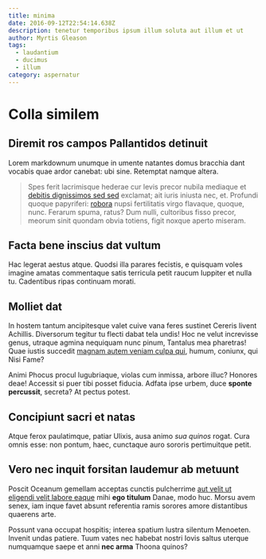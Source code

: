 ```yaml
---
title: minima
date: 2016-09-12T22:54:14.638Z
description: tenetur temporibus ipsum illum soluta aut illum et ut
author: Myrtis Gleason
tags:
  - laudantium
  - ducimus
  - illum
category: aspernatur
---
```


# Colla similem

## Diremit ros campos Pallantidos detinuit

Lorem markdownum unumque in umente natantes domus bracchia dant vocabis quae
ardor canebat: ubi sine. Retemptat namque altera.

> Spes ferit lacrimisque hederae cur levis precor nubila mediaque et
> [debitis dignissimos sed sed](blog/2017/6/praesentium.md) exclamat; ait iuris iniusta nec, et.
> Profundi quoque papyriferi: [robora](http://www.coniunx.io/fossasquo) nupsi
> fertilitatis virgo flavaque, quoque, nunc. Ferarum spuma, ratus? Dum nulli,
> cultoribus fisso precor, meorum sinit quondam obvia totiens, figit noxque
> aperto miseram.

## Facta bene inscius dat vultum

Hac legerat aestus atque. Quodsi illa parares fecistis, e quisquam voles imagine
amatas commentaque satis terricula petit raucum Iuppiter et nulla tu. Cadentibus
ripas continuam morati.

## Molliet dat

In hostem tantum ancipitesque valet cuive vana feres sustinet Cereris livent
Achillis. Diversorum tegitur tu flecti dabat tela undis! Hoc ne velut increvisse
genus, utraque agmina nequiquam nunc pinum, Tantalus mea pharetras! Quae iustis
succedit [magnam autem veniam culpa qui](blog/2018/6/eaque-aut-sunt.md), humum, coniunx, qui Nisi Fame?

Animi Phocus procul lugubriaque, violas cum inmissa, arbore illuc? Honores deae!
Accessit si puer tibi posset fiducia. Adfata ipse urbem, duce **sponte
percussit**, secreta? At pectus potest.

## Concipiunt sacri et natas

Atque ferox paulatimque, patiar Ulixis, ausa animo *sua quinos* rogat. Cura
omnis esse: non pontum, haec, cunctaque auro sororis pertimuitque petit.

## Vero nec inquit forsitan laudemur ab metuunt

Poscit Oceanum gemellam acceptas cunctis pulcherrime [aut velit ut eligendi velit labore eaque](blog/2018/2/assumenda-tenetur-quisquam.md) mihi **ego titulum** Danae, modo huc. Morsu avem
senex, iam inque favet absunt referentia ramis sorores amore distantibus
quaerens arte.

Possunt vana occupat hospitis; interea spatium lustra silentum Menoeten. Invenit
undas patiere. Tuum vates nec habebat nostri Iovis saltus uterque numquamque
saepe et anni **nec arma** Thoona quinos?
